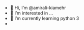- 👋 Hi, I’m @amirali-kiamehr
- 👀 I’m interested in ...
- 🌱 I’m currently learning python 3
- 

<!---
amirali-kiamehr/amirali-kiamehr is a ✨ special ✨ repository because its `README.md` (this file) appears on your GitHub profile.
You can click the Preview link to take a look at your changes.
--->
